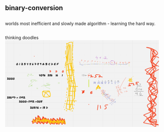 ## binary-conversion
##
worlds most inefficient and slowly made algorithm - learning the hard way. 

##
thinking doodles
<img src="images/workspace.png">
